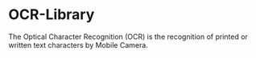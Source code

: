 # OCR-Library
The Optical Character Recognition (OCR)  is the recognition of printed or written text characters by Mobile Camera. 
